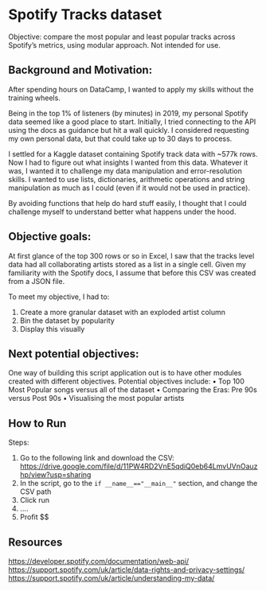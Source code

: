 # Spotify Tracks dataset
Objective: compare the most popular and least popular tracks across Spotify’s metrics, using modular approach. Not intended for use.

## Background and Motivation: 
After spending hours on DataCamp, I wanted to apply my skills without the training wheels. 

Being in the top 1% of listeners (by minutes) in 2019, my personal Spotify data seemed like a good place to start. Initially, I tried connecting to the API using the docs as guidance but hit a wall quickly. I considered requesting my own personal data, but that could take up to 30 days to process.

I settled for a Kaggle dataset containing Spotify track data with ~577k rows. Now I had to figure out what insights I wanted from this data. Whatever it was, I wanted it to challenge my data manipulation and error-resolution skills. I wanted to use lists, dictionaries, arithmetic operations and string manipulation as much as I could (even if it would not be used in practice). 

By avoiding functions that help do hard stuff easily, I thought that I could challenge myself to understand better what happens under the hood. 

## Objective goals:
At first glance of the top 300 rows or so in Excel, I saw that the tracks level data had all collaborating artists stored as a list in a single cell. Given my familiarity with the Spotify docs, I assume that before this CSV was created from a JSON file. 

To meet my objective, I had to:
  1.	Create a more granular dataset with an exploded artist column
  2.	Bin the dataset by popularity
  3.	Display this visually

## Next potential objectives:
One way of building this script application out is to have other modules created with different objectives. Potential objectives include: 
•	Top 100 Most Popular songs versus all of the dataset 
•	Comparing the Eras: Pre 90s versus Post 90s
•	Visualising the most popular artists

## How to Run
Steps:
  1.	Go to the following link and download the CSV: 
      https://drive.google.com/file/d/11PW4RD2VnE5qdiQ0eb64LmvUVnOauzhp/view?usp=sharing
  2.	In the script, go to the `if __name__=="__main__"` section, and change the CSV path 
  3.  Click run
  4.   ....
  5.  Profit $$

## Resources
https://developer.spotify.com/documentation/web-api/
https://support.spotify.com/uk/article/data-rights-and-privacy-settings/
https://support.spotify.com/uk/article/understanding-my-data/


